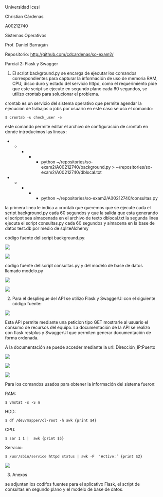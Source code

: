 Universidad Icesi

Christian Cárdenas

A00212740

Sistemas Operativos

Prof. Daniel Barragán

Repositorio: http://github.com/cdcardenas/so-exam2/

Parcial 2: Flask y Swagger


1. El script background.py se encarga de ejecutar los comandos correspondientes para capturar la información de uso de memoria RAM, CPU, disco duro y estado del servicio httpd, como el requerimiento pide que este script se ejecute en segundo plano cada 60 segundos, se utilizo crontab para solucionar el problema.

crontab es un servicio del sistema operativo que permite agendar la ejecucion de trabajos o jobs por usuario en este caso se uso el comando:

	$ crontab -u check_user -e

este comando permite editar el archivo de configuración de crontab en donde introducimos las lineas :
      
* * * * * python ~/repositories/so-exam2/A00212740/background.py > ~/repositories/so-exam2/A00212740/dblocal.txt
* * * * * python ~/repositories/so-exam2/A00212740/consultas.py

la primera linea le indica a crontab que queremos que se ejecute cada el script background.py cada 60 segundos y que la salida que esta generando el scripot sea almacenada en el archivo de texto dblocal.txt
la segunda linea ejecuta el script consultas.py cada 60 segundos y almacena en la base de datos test.db por medio de sqliteAlchemy

código fuente del script background.py: 

![][1]

![][2]


código fuente del script consultas.py y del modelo de base de datos llamado modelo.py

![][8]

![][9]

2. Para el despliegue del API se utilizo Flask y SwaggerUI con el siguiente código fuente:

![][3]

Esta API permite mediante una peticion tipo GET mostrarle al usuario el consumo de recursos del equipo. La documentación de la API se realizo con  flask restplus y SwaggerUI que permiten generar documentación de forma ordenada.

A la documentación se puede acceder mediante la url: Dirección_IP:Puerto 

![][6]

![][4]

![][5]

Para los comandos usados para obtener la información del sistema fueron:

RAM: 

	$ vmstat -s -S m 
HDD: 

	$ df /dev/mapper/cl-root -h awk {print $4}
CPU: 

	$ sar 1 1 |  awk {print $5}
Servicio: 

	$ /usr/sbin/service httpd status | awk -F  ‘Active:’ {print $2}

![][7]

3. Anexos

se adjuntan los codifos fuentes para el aplicativo Flask, el script de consultas en segundo plano y el modelo de base de datos.



[1]: images/1.png
[2]: images/2.png
[3]: images/3.png
[4]: images/4.png
[5]: images/5.png
[6]: images/6.png
[7]: images/7.png
[8]: images/db1.PNG
[9]: images/db2.PNG


